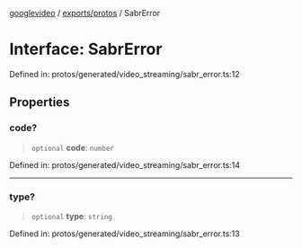 [googlevideo](../../../README.md) / [exports/protos](../README.md) / SabrError

# Interface: SabrError

Defined in: protos/generated/video\_streaming/sabr\_error.ts:12

## Properties

### code?

> `optional` **code**: `number`

Defined in: protos/generated/video\_streaming/sabr\_error.ts:14

***

### type?

> `optional` **type**: `string`

Defined in: protos/generated/video\_streaming/sabr\_error.ts:13
